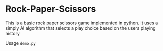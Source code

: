 # Rock-Paper-Scissors
This is a basic rock paper scissors game implemented in python. It uses a simply AI algorithm that selects a play choice based on the users playing history

Usage
```demo.py```
